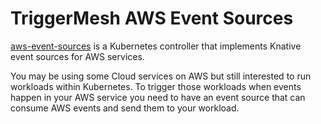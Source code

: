 # TriggerMesh AWS Event Sources

[aws-event-sources](https://github.com/triggermesh/aws-event-sources) is a Kubernetes controller that implements Knative event sources for AWS services.

You may be using some Cloud services on AWS but still interested to run workloads within Kubernetes. To trigger those workloads when events happen in your AWS service you need to have an event source that can consume AWS events and send them to your workload.
